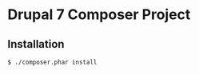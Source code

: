 Drupal 7 Composer Project
=========================

Installation
------------

```bash
$ ./composer.phar install
```
